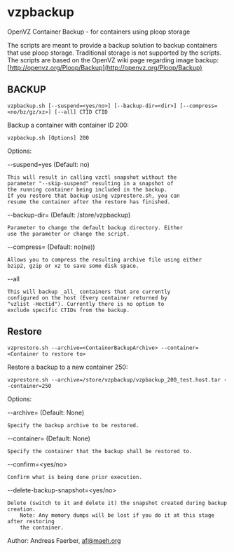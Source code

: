 vzpbackup
=========

OpenVZ Container Backup - for containers using ploop storage

The scripts are meant to provide a backup solution to backup
containers that use ploop storage. Traditional storage is
not supported by the scripts. The scripts are based on the
OpenVZ wiki page regarding image backup:
[http://openvz.org/Ploop/Backup](http://openvz.org/Ploop/Backup)

## BACKUP

    vzpbackup.sh [--suspend=<yes/no>] [--backup-dir=<dir>] [--compress=<no/bz/gz/xz>] [--all] CTID CTID

Backup a container with container ID 200:

    vzpbackup.sh [Options] 200

Options:

--suspend=yes (Default: no)

	This will result in calling vzctl snapshot without the
	parameter "--skip-suspend" resulting in a snapshot of
	the running container being included in the backup.
	If you restore that backup using vzprestore.sh, you can
	resume the container after the restore has finished.

--backup-dir=<Directory> (Default: /store/vzpbackup)

	Parameter to change the default backup directory. Either
	use the parameter or change the script.

--compress=<Compression> (Default: no(ne))

    Allows you to compress the resulting archive file using either
    bzip2, gzip or xz to save some disk space.

--all

	This will backup _all_ containers that are currently
	configured on the host (Every container returned by
	"vzlist -Hoctid"). Currently there is no option to
	exclude specific CTIDs from the backup.

## Restore

    vzprestore.sh --archive=<ContainerBackupArchive> --container=<Container to restore to>

Restore a backup to a new container 250:

    vzprestore.sh --archive=/store/vzpbackup/vzpbackup_200_test.host.tar --container=250

Options:

--archive=<PathToBackupArchive> (Default: None)

	Specify the backup archive to be restored.

--container=<ContainerID> (Default: None)

	Specify the container that the backup shall be restored to.

--confirm=<yes/no>

	Confirm what is being done prior execution.

--delete-backup-snapshot=<yes/no>

	Delete (switch to it and delete it) the snapshot created during backup creation.
        Note: Any memory dumps will be lost if you do it at this stage after restoring
        the container.



Author: Andreas Faerber, af@maeh.org
